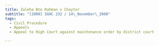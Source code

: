 ```yaml
---
title: Zaleha Bte Rahman v Chaytor
subtitle: "[2000] SGHC 232 / 14\_November\_2000"
tags:
  - Civil Procedure
  - Appeals
  - Appeal to High Court against maintenance order by district court

---
```


